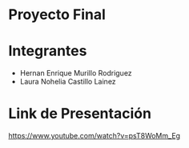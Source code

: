 # Proyecto Final 
# Integrantes
*  Hernan Enrique Murillo Rodriguez
*  Laura Nohelia Castillo Lainez

# Link de Presentación
https://www.youtube.com/watch?v=psT8WoMm_Eg
